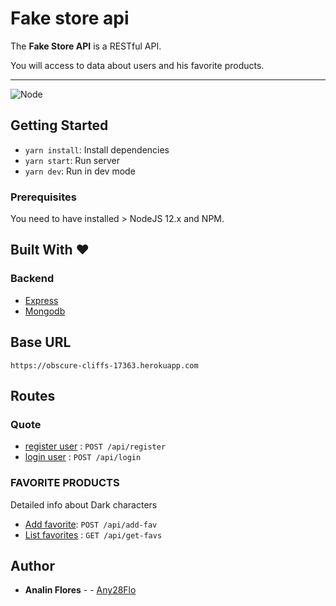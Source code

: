 # Fake store api
The <strong> Fake Store API</strong> is a RESTful API.

You will access to data about users and his favorite products.

***

![Node](https://img.shields.io/badge/node-%3E%3D%2012.x-brightgreen.svg)
## Getting Started

- `yarn install`: Install dependencies
- `yarn start`: Run server
- `yarn dev`: Run in dev mode

### Prerequisites

You need to have installed > NodeJS 12.x and NPM.

## Built With ❤

### Backend

* [Express](https://expressjs.com/)
* [Mongodb](https://www.mongodb.com/)

## Base URL

`https://obscure-cliffs-17363.herokuapp.com`
## Routes

### Quote
* [register user](docs/v1/user/register.md) : `POST /api/register`
* [login user](docs/v1/user/login.md) : `POST /api/login`

### FAVORITE PRODUCTS
Detailed info about Dark characters
* [Add favorite](docs/v1/favs/add-fav.md): `POST /api/add-fav`
* [List favorites](docs/v1/favs/get-favs.md) : `GET /api/get-favs`


## Author

* **Analin Flores**  - - [Any28Flo](https://github.com/Any28Flo)



